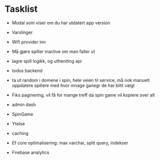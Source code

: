 # Tasklist

- Modal som viser om du har utdatert app version
- Varslinger
- Wifi provider inn
- Må gjøre spiller inactive om man faller ut

- lagre spill logikk, og utheniting api
- todos backend
- ta ut random i domene i spin, hele veien til service, må nok manuelt oppdatere spillere med hvor mnage ganegr de har blitt valgt
- Fiks paginering, vil få for mange treff da spin game vil kopiere over alt
- admin dash

- SpinGame

- Ytelse
- caching
- Ef core optimalisering: max varchar, split query, indekser
- Firebase analytics
